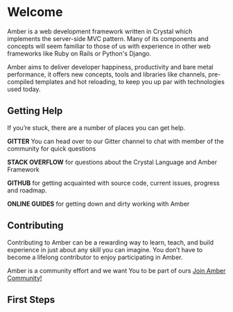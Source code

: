 # Welcome

Amber is a web development framework written in Crystal which implements the server-side MVC pattern. Many of its components and concepts will seem familiar to those of us with experience in other web frameworks like Ruby on Rails or Python's Django.

Amber aims to deliver developer happiness, productivity and bare metal performance, it offers new concepts, tools and libraries like channels,  pre-compiled templates and hot reloading, to keep you up par with technologies used today.

## Getting Help

If you’re stuck, there are a number of places you can get help. 

**GITTER** You can head over to our Gitter channel to chat with member of the community for quick questions

**STACK OVERFLOW** for questions about the Crystal Language and Amber Framework

**GITHUB** for getting acquainted with source code, current issues, progress and roadmap.

**ONLINE GUIDES** for getting down and dirty working with Amber

## Contributing

Contributing to Amber can be a rewarding way to learn, teach, and build experience in just about any skill you can imagine. You don’t have to become a lifelong contributor to enjoy participating in Amber.

Amber is a community effort and we want You to be part of ours [Join Amber Community!](https://github.com/Amber-Crystal/amber/blob/master/.github/CONTRIBUTING.md)

## First Steps





